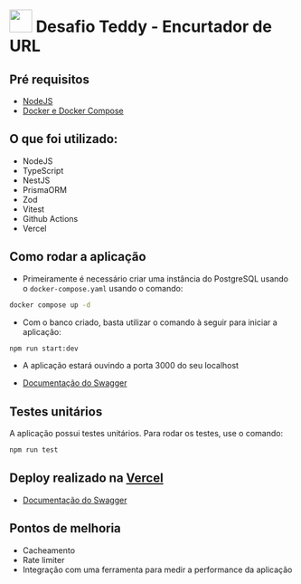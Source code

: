 # <img src="https://teddydigital.io/wp-content/uploads/2022/10/Ativo-13-8.png" width=40 /> Desafio Teddy - Encurtador de URL

## Pré requisitos
- [NodeJS](https://nodejs.org/en/download/)
- [Docker e Docker Compose](https://docs.docker.com/engine/install/)

## O que foi utilizado:
- NodeJS
- TypeScript
- NestJS
- PrismaORM
- Zod
- Vitest
- Github Actions
- Vercel

## Como rodar a aplicação
- Primeiramente é necessário criar uma instância do PostgreSQL usando o ```docker-compose.yaml``` usando o comando:
```bash
docker compose up -d
```
- Com o banco criado, basta utilizar o comando à seguir para iniciar a aplicação:
```bash
npm run start:dev
```
- A aplicação estará ouvindo a porta 3000 do seu localhost

- [Documentação do Swagger](http://localhost:3000/swagger)

## Testes unitários
  A aplicação possui testes unitários. Para rodar os testes, use o comando:
```bash
npm run test
```

## Deploy realizado na [Vercel](https://vercel.com/)
- [Documentação do Swagger](https://desafio-teddy-backend.vercel.app/swagger)

## Pontos de melhoria
- Cacheamento
- Rate limiter
- Integração com uma ferramenta para medir a performance da aplicação
